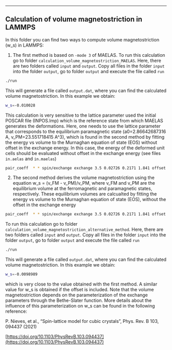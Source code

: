 ---------------------------------------
Calculation of volume magnetostriction in LAMMPS
---------------------------------------

In this folder you can find two ways to compute volume magnetostriction (w_s) in LAMMPS:

1) The first method is based on ```-mode 3``` of MAELAS. To run this calculation go to folder ```calculation_volume_magnetostriction_MAELAS```. Here, there are two folders called ```input``` and ```output```. Copy all files in the folder ```input``` into the folder ```output```, go to folder ```output``` and execute the file called ```run``` 

```bash
./run
```  

This will generate a file called ```output.dat```, where you can find the calculated volume magnetostriction. In this example we obtain:
 
```bash
w_s=-0.010028
```  

This calculation is very sensitive to the lattice parameter used the initial POSCAR file (INPOS.lmp) which is the reference state from which MAELAS generates the deformations. Here, one needs to use the lattice parameter that corresponds to the equilibrium paramagnetic state (a0=2.86642687316 A, v_PM=23.551718415 A^3), which is found in the second method by fitting the energy vs volume to the Murnaghan equation of state (EOS) without offset in the exchange energy. In this case, the energy of the deformed unit cells should be evaluated without offset in the exchange energy (see files ```in.aelas``` and ```in.maelas```)

```bash
pair_coeff 	* * spin/exchange exchange 3.5 0.02726 0.2171 1.841 offset no 
``` 
 

2) The second method derives the volume magnetostriction using the equation w_s = (v_FM - v_PM)/v_PM, where v_FM and v_PM are the equilibrium volume at the ferromagnetic and paramagnetic states, respectively. These equilibrium volumes are calcualted by fitting the energy vs volume to the Murnaghan equation of state (EOS), without the offset in the exchange energy 

```bash
pair_coeff 	* * spin/exchange exchange 3.5 0.02726 0.2171 1.841 offset no 
``` 

To run this calculation go to folder ```calculation_volume_magnetostriction_alternative_method```. Here, there are two folders called ```input``` and ```output```. Copy all files in the folder ```input``` into the folder ```output```, go to folder ```output``` and execute the file called ```run``` 

```bash
./run
```  

This will generate a file called ```output.dat```, where you can find the calculated volume magnetostriction. In this example we obtain:
 
```bash
w_s=-0.0098989
```  

which is very close to the value obtained with the first method. A similar value for w_s is obtained if the offset is included. Note that the volume magnetostriction depends on the parameterization of the exchange parameters through the Bethe-Slater function. More details about the influence of this parameterization on w_s can be found in the following reference: 

P. Nieves, et al., “Spin-lattice model for cubic crystals”, Phys. Rev. B 103, 094437 (2021)

[https://doi.org/10.1103/PhysRevB.103.094437](https://doi.org/10.1103/PhysRevB.103.094437)




